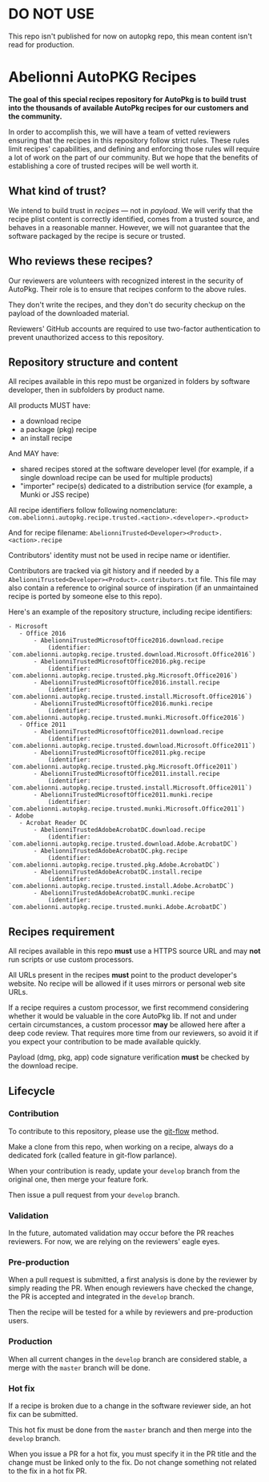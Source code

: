 # DO NOT USE

This repo isn't published for now on autopkg repo, this mean content isn't read for production.

# Abelionni AutoPKG Recipes
 
__The goal of this special recipes repository for AutoPkg is to build trust into the thousands of available AutoPkg recipes for our customers and the community.__
 
In order to accomplish this, we will have a team of vetted reviewers ensuring that the recipes in this repository follow strict rules. These rules limit recipes' capabilities, and defining and enforcing those rules will require a lot of work on the part of our community. But we hope that the benefits of establishing a core of trusted recipes will be well worth it.
 
 
## What kind of trust?
 
We intend to build trust in _recipes_ — not in _payload_. We will verify that the recipe plist content is correctly identified, comes from a trusted source, and behaves in a reasonable manner. However, we will not guarantee that the software packaged by the recipe is secure or trusted.
 
 
## Who reviews these recipes?
 
Our reviewers are volunteers with recognized interest in the security of AutoPkg. Their role is to ensure that recipes conform to the above rules.
 
They don't write the recipes, and they don't do security checkup on the payload of the downloaded material.
 
Reviewers' GitHub accounts are required to use two-factor authentication to prevent unauthorized access to this repository.
 
 
## Repository structure and content
 
All recipes available in this repo must be organized in folders by software developer, then in subfolders by product name.
 
All products MUST have:
 
* a download recipe
* a package (pkg) recipe
* an install recipe
 
And MAY have:
 
* shared recipes stored at the software developer level (for example, if a single download recipe can be used for multiple products)
* "importer" recipe(s) dedicated to a distribution service (for example, a Munki or JSS recipe)
 
All recipe identifiers follow following nomenclature: ```com.abelionni.autopkg.recipe.trusted.<action>.<developer>.<product>```
 
And for recipe filename: ```AbelionniTrusted<Developer><Product>.<action>.recipe```
 
Contributors' identity must not be used in recipe name or identifier.
 
Contributors are tracked via git history and if needed by a ```AbelionniTrusted<Developer><Product>.contributors.txt``` file. This file may also contain a reference to original source of inspiration (if an unmaintained recipe is ported by someone else to this repo).
 
Here's an example of the repository structure, including recipe identifiers:
 ```
- Microsoft
    - Office 2016
        - AbelionniTrustedMicrosoftOffice2016.download.recipe
            (identifier: `com.abelionni.autopkg.recipe.trusted.download.Microsoft.Office2016`)
        - AbelionniTrustedMicrosoftOffice2016.pkg.recipe
            (identifier: `com.abelionni.autopkg.recipe.trusted.pkg.Microsoft.Office2016`)
        - AbelionniTrustedMicrosoftOffice2016.install.recipe
            (identifier: `com.abelionni.autopkg.recipe.trusted.install.Microsoft.Office2016`)
        - AbelionniTrustedMicrosoftOffice2016.munki.recipe
            (identifier: `com.abelionni.autopkg.recipe.trusted.munki.Microsoft.Office2016`)
    - Office 2011
        - AbelionniTrustedMicrosoftOffice2011.download.recipe
            (identifier: `com.abelionni.autopkg.recipe.trusted.download.Microsoft.Office2011`)
        - AbelionniTrustedMicrosoftOffice2011.pkg.recipe
            (identifier: `com.abelionni.autopkg.recipe.trusted.pkg.Microsoft.Office2011`)
        - AbelionniTrustedMicrosoftOffice2011.install.recipe
            (identifier: `com.abelionni.autopkg.recipe.trusted.install.Microsoft.Office2011`)
        - AbelionniTrustedMicrosoftOffice2011.munki.recipe
            (identifier: `com.abelionni.autopkg.recipe.trusted.munki.Microsoft.Office2011`)
- Adobe
    - Acrobat Reader DC
        - AbelionniTrustedAdobeAcrobatDC.download.recipe
            (identifier: `com.abelionni.autopkg.recipe.trusted.download.Adobe.AcrobatDC`)
        - AbelionniTrustedAdobeAcrobatDC.pkg.recipe
            (identifier: `com.abelionni.autopkg.recipe.trusted.pkg.Adobe.AcrobatDC`)
        - AbelionniTrustedAdobeAcrobatDC.install.recipe
            (identifier: `com.abelionni.autopkg.recipe.trusted.install.Adobe.AcrobatDC`)
        - AbelionniTrustedAdobeAcrobatDC.munki.recipe
            (identifier: `com.abelionni.autopkg.recipe.trusted.munki.Adobe.AcrobatDC`)
 ```
 
## Recipes requirement
 
All recipes available in this repo __must__ use a HTTPS source URL and may __not__ run scripts or use custom processors.
 
All URLs present in the recipes __must__ point to the product developer's website. No recipe will be allowed if it uses mirrors or personal web site URLs.
 
If a recipe requires a custom processor, we first recommend considering whether it would be valuable in the core AutoPkg lib. If not and under certain circumstances, a custom processor __may__ be allowed here after a deep code review. That requires more time from our reviewers, so avoid it if you expect your contribution to be made available quickly.
 
Payload (dmg, pkg, app) code signature verification __must__ be checked by the download recipe.
 
 
## Lifecycle
 
### Contribution
 
To contribute to this repository, please use the [git-flow](http://nvie.com/posts/a-successful-git-branching-model/) method.
 
Make a clone from this repo, when working on a recipe, always do a dedicated fork (called feature in git-flow parlance).
 
When your contribution is ready, update your `develop` branch from the original one, then merge your feature fork.
 
Then issue a pull request from your `develop` branch.
 
### Validation
 
In the future, automated validation may occur before the PR reaches reviewers. For now, we are relying on the reviewers' eagle eyes.
 
### Pre-production
 
When a pull request is submitted, a first analysis is done by the reviewer by simply reading the PR. When enough reviewers have checked the change, the PR is accepted and integrated in the `develop` branch.
 
Then the recipe will be tested for a while by reviewers and pre-production users.
 
### Production
 
When all current changes in the `develop` branch are considered stable, a merge with the `master` branch will be done.
 
### Hot fix
 
If a recipe is broken due to a change in the software reviewer side, an hot fix can be submitted.
 
This hot fix must be done from the `master` branch and then merge into the `develop` branch.
 
When you issue a PR for a hot fix, you must specify it in the PR title and the change must be linked only to the fix. Do not change something not related to the fix in a hot fix PR.
